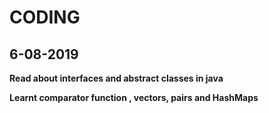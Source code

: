 # CODING 


## 6-08-2019 ##

**Read about interfaces and abstract classes in java**

**Learnt comparator function , vectors, pairs and HashMaps**
